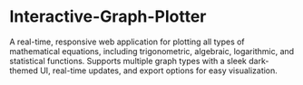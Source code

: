# Interactive-Graph-Plotter
A real-time, responsive web application for plotting all types of mathematical equations, including trigonometric, algebraic, logarithmic, and statistical functions. Supports multiple graph types with a sleek dark-themed UI, real-time updates, and export options for easy visualization. 
